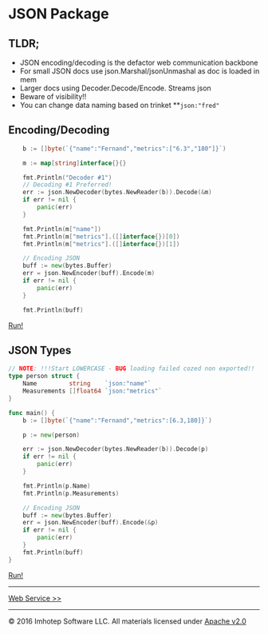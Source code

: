 # JSON Package

## TLDR;

* JSON encoding/decoding is the defactor web communication backbone
* For small JSON docs use json.Marshal/jsonUnmashal as doc is loaded in mem
* Larger docs using Decoder.Decode/Encode. Streams json
* Beware of visibility!! 
* You can change data naming based on trinket **`json:"fred"`

## Encoding/Decoding

```go
	b := []byte(`{"name":"Fernand","metrics":["6.3","180"]}`)

	m := map[string]interface{}{}

	fmt.Println("Decoder #1")
	// Decoding #1 Preferred!
	err := json.NewDecoder(bytes.NewReader(b)).Decode(&m)
	if err != nil {
		panic(err)
	}

	fmt.Println(m["name"])
	fmt.Println(m["metrics"].([]interface{})[0])
	fmt.Println(m["metrics"].([]interface{})[1])

	// Encoding JSON
	buff := new(bytes.Buffer)
	err = json.NewEncoder(buff).Encode(m)
	if err != nil {
		panic(err)
	}

	fmt.Println(buff)
```
[Run!](https://play.golang.org/p/6UOtFSaBlZ)

## JSON Types

```go
// NOTE: !!!Start LOWERCASE - BUG loading failed cozed non exported!!
type person struct {
	Name         string    `json:"name"`
	Measurements []float64 `json:"metrics"`
}

func main() {
	b := []byte(`{"name":"Fernand","metrics":[6.3,180]}`)

	p := new(person)

	err := json.NewDecoder(bytes.NewReader(b)).Decode(p)
	if err != nil {
		panic(err)
	}

	fmt.Println(p.Name)
	fmt.Println(p.Measurements)

	// Encoding JSON
	buff := new(bytes.Buffer)
	err = json.NewEncoder(buff).Encode(&p)
	if err != nil {
		panic(err)
	}
	fmt.Println(buff)
}
```
[Run!](https://play.golang.org/p/_12Pd5BHyt)

---
[Web Service >>](2.11_web_service.md)

---
© 2016 Imhotep Software LLC. All materials licensed under [Apache v2.0](http://www.apache.org/licenses/LICENSE-2.0)